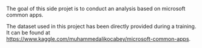 The goal of this side projet is to conduct an analysis based on microsoft common apps. 

The dataset used in this project has been directly provided during a training.
It can be found at https://www.kaggle.com/muhammedalikocabey/microsoft-common-apps.

